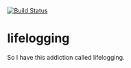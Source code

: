 [![Build Status](https://travis-ci.org/andormade/lifelogging.svg?branch=master)](https://travis-ci.org/andormade/lifelogging)

# lifelogging

So I have this addiction called lifelogging.
